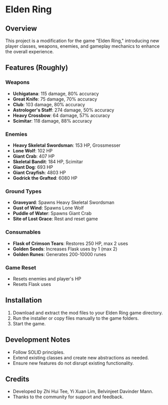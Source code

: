 # Elden Ring

## Overview

This project is a modification for the game "Elden Ring," introducing new player classes, weapons, enemies, and gameplay mechanics to enhance the overall experience.

## Features (Roughly)

### Weapons

- **Uchigatana**: 115 damage, 80% accuracy
- **Great Knife**: 75 damage, 70% accuracy
- **Club**: 103 damage, 80% accuracy
- **Astrologer's Staff**: 274 damage, 50% accuracy
- **Heavy Crossbow**: 64 damage, 57% accuracy
- **Scimitar**: 118 damage, 88% accuracy

### Enemies

- **Heavy Skeletal Swordsman**: 153 HP, Grossmesser
- **Lone Wolf**: 102 HP
- **Giant Crab**: 407 HP
- **Skeletal Bandit**: 184 HP, Scimitar
- **Giant Dog**: 693 HP
- **Giant Crayfish**: 4803 HP
- **Godrick the Grafted**: 6080 HP

### Ground Types

- **Graveyard**: Spawns Heavy Skeletal Swordsman
- **Gust of Wind**: Spawns Lone Wolf
- **Puddle of Water**: Spawns Giant Crab
- **Site of Lost Grace**: Rest and reset game

### Consumables

- **Flask of Crimson Tears**: Restores 250 HP, max 2 uses
- **Golden Seeds**: Increases Flask uses by 1 (max 2)
- **Golden Runes**: Generates 200-10000 runes

### Game Reset

- Resets enemies and player's HP
- Resets Flask uses

## Installation

1. Download and extract the mod files to your Elden Ring game directory.
2. Run the installer or copy files manually to the game folders.
3. Start the game.

## Development Notes

- Follow SOLID principles.
- Extend existing classes and create new abstractions as needed.
- Ensure new features do not disrupt existing functionality.

## Credits

- Developed by Zhi Hui Tee, Yi Xuan Lim, Belvinjeet Davinder Mann.
- Thanks to the community for support and feedback.

